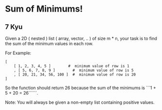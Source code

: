# Sum of Minimums!
## 7 Kyu

Given a 2D ( nested ) list ( array, vector, .. ) of size m * n, your task is to find the sum of the minimum values in each row.

For Example:
```
[
    [ 1, 2, 3, 4, 5 ]        #  minimum value of row is 1
    , [ 5, 6, 7, 8, 9 ]        #  minimum value of row is 5
    , [ 20, 21, 34, 56, 100 ]  #  minimum value of row is 20
]
```

So the function should return 26 because the sum of the minimums is ```1 + 5 + 20 = 26``````.

Note: You will always be given a non-empty list containing positive values.